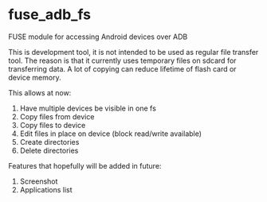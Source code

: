 # fuse_adb_fs
FUSE module for accessing Android devices over ADB

This is development tool, it is not intended to be used as regular file
transfer tool. The reason is that it currently uses temporary files on
sdcard for transferring data. A lot of copying can reduce lifetime of flash
card or device memory.

This allows at now:

1. Have multiple devices be visible in one fs
2. Copy files from device
3. Copy files to device
4. Edit files in place on device (block read/write available)
5. Create directories
6. Delete directories

Features that hopefully will be added in future:

1. Screenshot
2. Applications list

